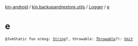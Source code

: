 [kin-android](../../index.md) / [kin.backupandrestore.utils](../index.md) / [Logger](index.md) / [e](./e.md)

# e

`@JvmStatic fun e(msg: `[`String`](https://kotlinlang.org/api/latest/jvm/stdlib/kotlin/-string/index.html)`?, throwable: `[`Throwable`](https://kotlinlang.org/api/latest/jvm/stdlib/kotlin/-throwable/index.html)`?): `[`Unit`](https://kotlinlang.org/api/latest/jvm/stdlib/kotlin/-unit/index.html)